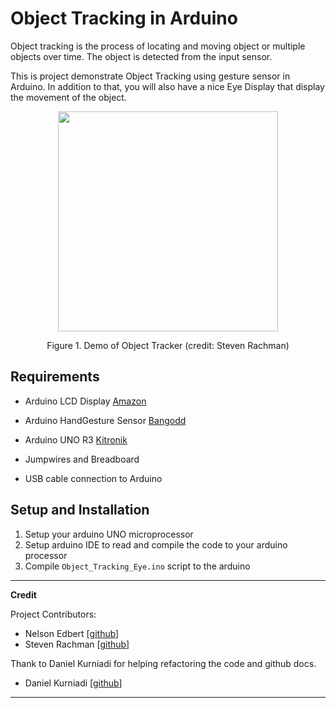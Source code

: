 # Object Tracking in Arduino

Object tracking is the process of locating and moving object or multiple objects over time. The object is detected from
the input sensor.

This is project demonstrate Object Tracking using gesture sensor in Arduino. In addition to that, you will also have a nice
Eye Display that display the movement of the object.

<p align="center">
<img src="assets/demo.gif" height="352px">
</p>
<p align="center">Figure 1. Demo of Object Tracker (credit: Steven Rachman)</p>

## Requirements

- Arduino LCD Display [Amazon](https://www.amazon.com/MakerHawk-Arduino-Display-Module-SSD1283A/dp/B07GSL66HS)

- Arduino HandGesture Sensor [Bangodd](https://sea.banggood.com/GY-9960-3_3-APDS-9960-RGB-Infrared-IR-Gesture-Receiver-Sensor-Motion-Direction-Recognition-Module-p-1105530.html)

- Arduino UNO R3 [Kitronik](https://www.kitronik.co.uk/4622-arduino-uno-main-board-retail.html)

- Jumpwires and Breadboard

- USB cable connection to Arduino

## Setup and Installation

1. Setup your arduino UNO microprocessor
2. Setup arduino IDE to read and compile the code to your arduino processor
3. Compile `Object_Tracking_Eye.ino` script to the arduino

---
**Credit**

Project Contributors:
- Nelson Edbert [[github](https://github.com/NelsonEW)]
- Steven Rachman [[github]()]

Thank to Daniel Kurniadi for helping refactoring the code and github docs.
- Daniel Kurniadi [[github](https://github.com/iqDF)]
---